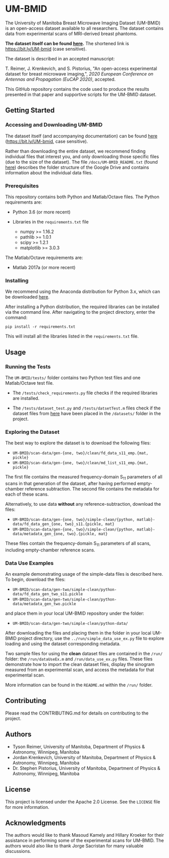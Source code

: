 # UM-BMID

The University of Manitoba Breast Microwave Imaging Dataset (UM-BMID) is
an open-access dataset available to all researchers. The dataset contains
data from experimental scans of MRI-derived breast phantoms.

**The dataset itself can be found [here](https://bit.ly/UM-bmid).** 
The shortened link is https://bit.ly/UM-bmid (case sensitive). 

The dataset is described in an accepted manuscript:

T. Reimer, J. Krenkevich, and S. Pistorius, "An open-access experimental
dataset for breast microwave imaging,", _2020 European Conference on
Antennas and Propagation (EuCAP 2020)_, accepted.

This GitHub repository contains the code used to produce the results
presented in that paper and supportive scripts for the UM-BMID dataset.

## Getting Started

### Accessing and Downloading UM-BMID

The dataset itself (and accompanying documentation) can be found 
[here](https://bit.ly/UM-bmid) (https://bit.ly/UM-bmid, case sensitive).

Rather than downloading the entire dataset, we recommend finding individual
files that interest you, and only downloading those specific files (due to the
size of the dataset). The file `/docs/UM-BMID_README.txt` (found
[here](https://github.com/UManitoba-BMS/UM-BMID/blob/master/docs/UM-BMID_README.txt))
 describes the folder structure of the Google Drive and contains information
about the individual data files.

### Prerequisites

This repository contains both Python and Matlab/Octave files. The Python
 requirements are: 

- Python 3.6 (or more recent) 

- Libraries in the `requirements.txt` file

  - numpy  >= 1.16.2
  - pathlib >= 1.0.1
  - scipy >= 1.2.1
  - matplotlib >= 3.0.3
  
The Matlab/Octave requirements are:

- Matlab 2017a (or more recent) 

### Installing

We recommend using the Anaconda distribution for Python 3.x, which can be
 downloaded [here](https://www.anaconda.com/distribution/).
 
After installing a Python distribution, the required libraries can be
installed via the command line. After navigating to the project directory, 
enter the command:
 
```
pip install -r requirements.txt
```

This will install all the libraries listed in the `requirements.txt` file.


## Usage

### Running the Tests

The `UM-BMID/tests/` folder contains two Python test files and one 
Matlab/Octave test file. 

- The `/tests/check_requirements.py` file checks if the required libraries
 are installed.
 
- The `/tests/dataset_test.py` and `/tests/datsetTest.m` files check if the
 dataset files from 
[here](https://bit.ly/UM-bmid) have been placed in the `/datasets/` folder
in the project. 

### Exploring the Dataset

The best way to explore the dataset is to download the following files:

- `UM-BMID/scan-data/gen-{one, two}/clean/fd_data_s11_emp.{mat, pickle}`
- `UM-BMID/scan-data/gen-{one, two}/clean/md_list_s11_emp.{mat, pickle}`

The first file contains the measured frequency-domain S<sub>11</sub> parameters
of all scans in that generation of the dataset, after having performed 
empty-chamber reference subtraction. The second file contains the metadata
for each of these scans.

Alternatively, to use data **without** any reference-subtraction, 
download the files:

- `UM-BMID/scan-data/gen-{one, two}/simple-clean/{python, matlab}-data/fd_data_gen_{one, two}_s11.{pickle, mat}`
- `UM-BMID/scan-data/gen-{one, two}/simple-clean/{python, matlab}-data/metadata_gen_{one, two}.{pickle, mat}`

These files contain the frequency-domain S<sub>11</sub> parameters of all scans,
including empty-chamber reference scans. 

### Data Use Examples

An example demonstrating usage of the simple-data files is described here. 
To begin, download the files:

- `UM-BMID/scan-data/gen-two/simple-clean/python-data/fd_data_gen_two_s11.pickle`
- `UM-BMID/scan-data/gen-two/simple-clean/python-data/metadata_gen_two.pickle`

and place them in your local UM-BMID repository under the folder:

- `UM-BMID/scan-data/gen-two/simple-clean/python-data/`

After downloading the files and placing them in the folder in your local
UM-BMID project directory, use the `../run/simple_data_use_ex.py` file to
explore loading and using the dataset corresponding metadata.

Two sample files for using the **clean** dataset files are contained
in the `/run/` folder: the `/run/dataUseEx.m` and `/run/data_use_ex.py` files.
These files demonstrate how to import the clean dataset files, display
the sinogram measured from an experimental scan, and access the metadata for
that experimental scan.

More information can be found in the `README.md` within the `/run/` folder.  


## Contributing

Please read the CONTRIBUTING.md for details on contributing to the project.

## Authors

- Tyson Reimer, University of Manitoba, Department of Physics
 & Astronomy, Winnipeg, Manitoba
- Jordan Krenkevich, University of Manitoba, Department of Physics
 & Astronomy, Winnipeg, Manitoba
- Dr. Stephen Pistorius, University of Manitoba, Department of Physics
 & Astronomy, Winnipeg, Manitoba

## License

This project is licensed under the Apache 2.0 License. See the `LICENSE` file
 for more information.

## Acknowledgments

The authors would like to thank Masoud Kamely and Hillary Kroeker for their
assistance in performing some of the experimental scans for UM-BMID. The
authors would also like to thank Jorge Sacristan for many valuable
discussions.



